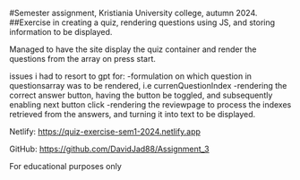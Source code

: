 #Semester assignment, Kristiania University college, autumn 2024.
##Exercise in creating a quiz, rendering questions using JS, and storing information to be displayed.

Managed to have the site display the quiz container and render the questions from the array on press start.

issues i had to resort to gpt for:
-formulation on which question in questionsarray was to be rendered, i.e currenQuestionIndex
-rendering the correct answer button, having the button be toggled, and subsequently enabling next button click
-rendering the reviewpage to process the indexes retrieved from the answers, and turning it into text to be displayed.

Netlify:
https://quiz-exercise-sem1-2024.netlify.app

GitHub:
https://github.com/DavidJad88/Assignment_3

For educational purposes only
